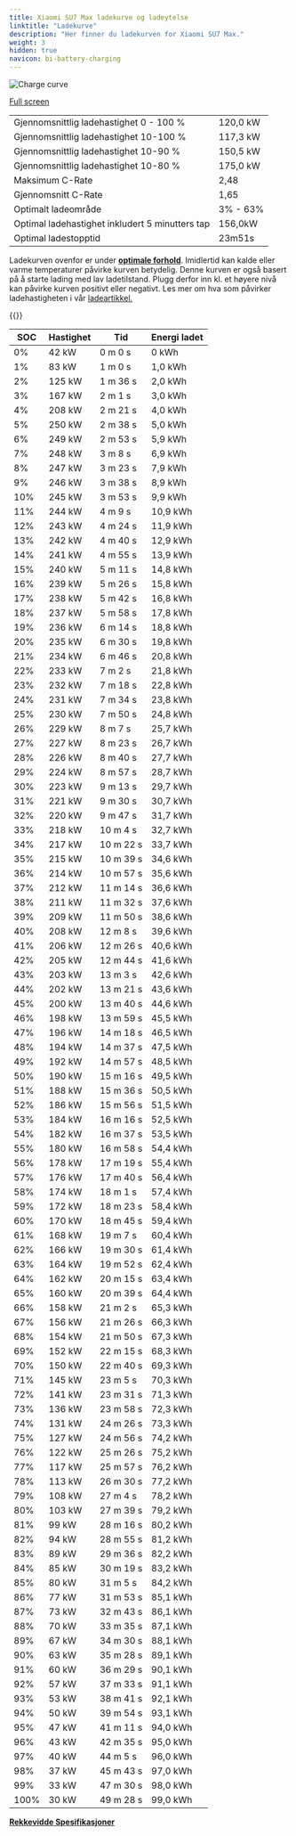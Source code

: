 ```yaml
---
title: Xiaomi SU7 Max ladekurve og ladeytelse
linktitle: "Ladekurve"
description: "Her finner du ladekurven for Xiaomi SU7 Max."
weight: 3
hidden: true
navicon: bi-battery-charging
---
```

<!-- markdownlint-disable MD033 -->
<img src="/images/models/xiaomi/su7/su7_max/chargingcurve.svg" alt="Charge curve" class="img-fluid">

[Full screen](/images/models/xiaomi/su7/su7_max/chargingcurve.svg)


<table class="table table-striped border">
<tbody>
<tr>
<td>Gjennomsnittlig ladehastighet 0 - 100 %</td><td>120,0 kW</td>
</tr>
<tr>
<td>Gjennomsnittlig ladehastighet 10-100 %</td><td>117,3 kW</td>
</tr>
<tr>
<td>Gjennomsnittlig ladehastighet 10-90 %</td><td>150,5 kW</td>
</tr>
<tr>
<td>Gjennomsnittlig ladehastighet 10-80 %</td><td>175,0 kW</td>
</tr>
<tr>
<td>Maksimum C-Rate</td><td>2,48</td>
</tr>
<tr>
<td>Gjennomsnitt C-Rate</td><td>1,65</td>
</tr>
<tr>
<td>Optimalt ladeområde</td><td>3% - 63%</td>
</tr>
<tr>
<td>Optimal ladehastighet inkludert 5 minutters tap</td><td>156,0kW</td>
</tr>
<tr>
<td>Optimal ladestopptid</td><td>23m51s</td>
</tr>
</tbody>
</table>


Ladekurven ovenfor er under **[optimale forhold](../../../../../technology/battery/charging/#temperatur)**. Imidlertid kan kalde eller varme temperaturer påvirke kurven betydelig. Denne kurven er også basert på å starte lading med lav ladetilstand. Plugg derfor inn kl. et høyere nivå kan påvirke kurven positivt eller negativt. Les mer om hva som påvirker ladehastigheten i vår [ladeartikkel.](../../../../../technology/battery/charging/)


{{<evkxdisplayaddarticle />}}
<table class="table table-striped border">
<thead>
<tr><th>SOC</th><th>Hastighet</th><th>Tid</th><th>Energi ladet</th></tr>
</thead>
<tbody>
<tr>
<td>0%</td><td>42 kW</td><td> 0 m 0 s </td><td>0 kWh </td>
</tr>
<tr>
<td>1%</td><td>83 kW</td><td> 1 m 0 s </td><td>1,0 kWh </td>
</tr>
<tr>
<td>2%</td><td>125 kW</td><td> 1 m 36 s </td><td>2,0 kWh </td>
</tr>
<tr>
<td>3%</td><td>167 kW</td><td> 2 m 1 s </td><td>3,0 kWh </td>
</tr>
<tr>
<td>4%</td><td>208 kW</td><td> 2 m 21 s </td><td>4,0 kWh </td>
</tr>
<tr>
<td>5%</td><td>250 kW</td><td> 2 m 38 s </td><td>5,0 kWh </td>
</tr>
<tr>
<td>6%</td><td>249 kW</td><td> 2 m 53 s </td><td>5,9 kWh </td>
</tr>
<tr>
<td>7%</td><td>248 kW</td><td> 3 m 8 s </td><td>6,9 kWh </td>
</tr>
<tr>
<td>8%</td><td>247 kW</td><td> 3 m 23 s </td><td>7,9 kWh </td>
</tr>
<tr>
<td>9%</td><td>246 kW</td><td> 3 m 38 s </td><td>8,9 kWh </td>
</tr>
<tr>
<td>10%</td><td>245 kW</td><td> 3 m 53 s </td><td>9,9 kWh </td>
</tr>
<tr>
<td>11%</td><td>244 kW</td><td> 4 m 9 s </td><td>10,9 kWh </td>
</tr>
<tr>
<td>12%</td><td>243 kW</td><td> 4 m 24 s </td><td>11,9 kWh </td>
</tr>
<tr>
<td>13%</td><td>242 kW</td><td> 4 m 40 s </td><td>12,9 kWh </td>
</tr>
<tr>
<td>14%</td><td>241 kW</td><td> 4 m 55 s </td><td>13,9 kWh </td>
</tr>
<tr>
<td>15%</td><td>240 kW</td><td> 5 m 11 s </td><td>14,8 kWh </td>
</tr>
<tr>
<td>16%</td><td>239 kW</td><td> 5 m 26 s </td><td>15,8 kWh </td>
</tr>
<tr>
<td>17%</td><td>238 kW</td><td> 5 m 42 s </td><td>16,8 kWh </td>
</tr>
<tr>
<td>18%</td><td>237 kW</td><td> 5 m 58 s </td><td>17,8 kWh </td>
</tr>
<tr>
<td>19%</td><td>236 kW</td><td> 6 m 14 s </td><td>18,8 kWh </td>
</tr>
<tr>
<td>20%</td><td>235 kW</td><td> 6 m 30 s </td><td>19,8 kWh </td>
</tr>
<tr>
<td>21%</td><td>234 kW</td><td> 6 m 46 s </td><td>20,8 kWh </td>
</tr>
<tr>
<td>22%</td><td>233 kW</td><td> 7 m 2 s </td><td>21,8 kWh </td>
</tr>
<tr>
<td>23%</td><td>232 kW</td><td> 7 m 18 s </td><td>22,8 kWh </td>
</tr>
<tr>
<td>24%</td><td>231 kW</td><td> 7 m 34 s </td><td>23,8 kWh </td>
</tr>
<tr>
<td>25%</td><td>230 kW</td><td> 7 m 50 s </td><td>24,8 kWh </td>
</tr>
<tr>
<td>26%</td><td>229 kW</td><td> 8 m 7 s </td><td>25,7 kWh </td>
</tr>
<tr>
<td>27%</td><td>227 kW</td><td> 8 m 23 s </td><td>26,7 kWh </td>
</tr>
<tr>
<td>28%</td><td>226 kW</td><td> 8 m 40 s </td><td>27,7 kWh </td>
</tr>
<tr>
<td>29%</td><td>224 kW</td><td> 8 m 57 s </td><td>28,7 kWh </td>
</tr>
<tr>
<td>30%</td><td>223 kW</td><td> 9 m 13 s </td><td>29,7 kWh </td>
</tr>
<tr>
<td>31%</td><td>221 kW</td><td> 9 m 30 s </td><td>30,7 kWh </td>
</tr>
<tr>
<td>32%</td><td>220 kW</td><td> 9 m 47 s </td><td>31,7 kWh </td>
</tr>
<tr>
<td>33%</td><td>218 kW</td><td> 10 m 4 s </td><td>32,7 kWh </td>
</tr>
<tr>
<td>34%</td><td>217 kW</td><td> 10 m 22 s </td><td>33,7 kWh </td>
</tr>
<tr>
<td>35%</td><td>215 kW</td><td> 10 m 39 s </td><td>34,6 kWh </td>
</tr>
<tr>
<td>36%</td><td>214 kW</td><td> 10 m 57 s </td><td>35,6 kWh </td>
</tr>
<tr>
<td>37%</td><td>212 kW</td><td> 11 m 14 s </td><td>36,6 kWh </td>
</tr>
<tr>
<td>38%</td><td>211 kW</td><td> 11 m 32 s </td><td>37,6 kWh </td>
</tr>
<tr>
<td>39%</td><td>209 kW</td><td> 11 m 50 s </td><td>38,6 kWh </td>
</tr>
<tr>
<td>40%</td><td>208 kW</td><td> 12 m 8 s </td><td>39,6 kWh </td>
</tr>
<tr>
<td>41%</td><td>206 kW</td><td> 12 m 26 s </td><td>40,6 kWh </td>
</tr>
<tr>
<td>42%</td><td>205 kW</td><td> 12 m 44 s </td><td>41,6 kWh </td>
</tr>
<tr>
<td>43%</td><td>203 kW</td><td> 13 m 3 s </td><td>42,6 kWh </td>
</tr>
<tr>
<td>44%</td><td>202 kW</td><td> 13 m 21 s </td><td>43,6 kWh </td>
</tr>
<tr>
<td>45%</td><td>200 kW</td><td> 13 m 40 s </td><td>44,6 kWh </td>
</tr>
<tr>
<td>46%</td><td>198 kW</td><td> 13 m 59 s </td><td>45,5 kWh </td>
</tr>
<tr>
<td>47%</td><td>196 kW</td><td> 14 m 18 s </td><td>46,5 kWh </td>
</tr>
<tr>
<td>48%</td><td>194 kW</td><td> 14 m 37 s </td><td>47,5 kWh </td>
</tr>
<tr>
<td>49%</td><td>192 kW</td><td> 14 m 57 s </td><td>48,5 kWh </td>
</tr>
<tr>
<td>50%</td><td>190 kW</td><td> 15 m 16 s </td><td>49,5 kWh </td>
</tr>
<tr>
<td>51%</td><td>188 kW</td><td> 15 m 36 s </td><td>50,5 kWh </td>
</tr>
<tr>
<td>52%</td><td>186 kW</td><td> 15 m 56 s </td><td>51,5 kWh </td>
</tr>
<tr>
<td>53%</td><td>184 kW</td><td> 16 m 16 s </td><td>52,5 kWh </td>
</tr>
<tr>
<td>54%</td><td>182 kW</td><td> 16 m 37 s </td><td>53,5 kWh </td>
</tr>
<tr>
<td>55%</td><td>180 kW</td><td> 16 m 58 s </td><td>54,4 kWh </td>
</tr>
<tr>
<td>56%</td><td>178 kW</td><td> 17 m 19 s </td><td>55,4 kWh </td>
</tr>
<tr>
<td>57%</td><td>176 kW</td><td> 17 m 40 s </td><td>56,4 kWh </td>
</tr>
<tr>
<td>58%</td><td>174 kW</td><td> 18 m 1 s </td><td>57,4 kWh </td>
</tr>
<tr>
<td>59%</td><td>172 kW</td><td> 18 m 23 s </td><td>58,4 kWh </td>
</tr>
<tr>
<td>60%</td><td>170 kW</td><td> 18 m 45 s </td><td>59,4 kWh </td>
</tr>
<tr>
<td>61%</td><td>168 kW</td><td> 19 m 7 s </td><td>60,4 kWh </td>
</tr>
<tr>
<td>62%</td><td>166 kW</td><td> 19 m 30 s </td><td>61,4 kWh </td>
</tr>
<tr>
<td>63%</td><td>164 kW</td><td> 19 m 52 s </td><td>62,4 kWh </td>
</tr>
<tr>
<td>64%</td><td>162 kW</td><td> 20 m 15 s </td><td>63,4 kWh </td>
</tr>
<tr>
<td>65%</td><td>160 kW</td><td> 20 m 39 s </td><td>64,4 kWh </td>
</tr>
<tr>
<td>66%</td><td>158 kW</td><td> 21 m 2 s </td><td>65,3 kWh </td>
</tr>
<tr>
<td>67%</td><td>156 kW</td><td> 21 m 26 s </td><td>66,3 kWh </td>
</tr>
<tr>
<td>68%</td><td>154 kW</td><td> 21 m 50 s </td><td>67,3 kWh </td>
</tr>
<tr>
<td>69%</td><td>152 kW</td><td> 22 m 15 s </td><td>68,3 kWh </td>
</tr>
<tr>
<td>70%</td><td>150 kW</td><td> 22 m 40 s </td><td>69,3 kWh </td>
</tr>
<tr>
<td>71%</td><td>145 kW</td><td> 23 m 5 s </td><td>70,3 kWh </td>
</tr>
<tr>
<td>72%</td><td>141 kW</td><td> 23 m 31 s </td><td>71,3 kWh </td>
</tr>
<tr>
<td>73%</td><td>136 kW</td><td> 23 m 58 s </td><td>72,3 kWh </td>
</tr>
<tr>
<td>74%</td><td>131 kW</td><td> 24 m 26 s </td><td>73,3 kWh </td>
</tr>
<tr>
<td>75%</td><td>127 kW</td><td> 24 m 56 s </td><td>74,2 kWh </td>
</tr>
<tr>
<td>76%</td><td>122 kW</td><td> 25 m 26 s </td><td>75,2 kWh </td>
</tr>
<tr>
<td>77%</td><td>117 kW</td><td> 25 m 57 s </td><td>76,2 kWh </td>
</tr>
<tr>
<td>78%</td><td>113 kW</td><td> 26 m 30 s </td><td>77,2 kWh </td>
</tr>
<tr>
<td>79%</td><td>108 kW</td><td> 27 m 4 s </td><td>78,2 kWh </td>
</tr>
<tr>
<td>80%</td><td>103 kW</td><td> 27 m 39 s </td><td>79,2 kWh </td>
</tr>
<tr>
<td>81%</td><td>99 kW</td><td> 28 m 16 s </td><td>80,2 kWh </td>
</tr>
<tr>
<td>82%</td><td>94 kW</td><td> 28 m 55 s </td><td>81,2 kWh </td>
</tr>
<tr>
<td>83%</td><td>89 kW</td><td> 29 m 36 s </td><td>82,2 kWh </td>
</tr>
<tr>
<td>84%</td><td>85 kW</td><td> 30 m 19 s </td><td>83,2 kWh </td>
</tr>
<tr>
<td>85%</td><td>80 kW</td><td> 31 m 5 s </td><td>84,2 kWh </td>
</tr>
<tr>
<td>86%</td><td>77 kW</td><td> 31 m 53 s </td><td>85,1 kWh </td>
</tr>
<tr>
<td>87%</td><td>73 kW</td><td> 32 m 43 s </td><td>86,1 kWh </td>
</tr>
<tr>
<td>88%</td><td>70 kW</td><td> 33 m 35 s </td><td>87,1 kWh </td>
</tr>
<tr>
<td>89%</td><td>67 kW</td><td> 34 m 30 s </td><td>88,1 kWh </td>
</tr>
<tr>
<td>90%</td><td>63 kW</td><td> 35 m 28 s </td><td>89,1 kWh </td>
</tr>
<tr>
<td>91%</td><td>60 kW</td><td> 36 m 29 s </td><td>90,1 kWh </td>
</tr>
<tr>
<td>92%</td><td>57 kW</td><td> 37 m 33 s </td><td>91,1 kWh </td>
</tr>
<tr>
<td>93%</td><td>53 kW</td><td> 38 m 41 s </td><td>92,1 kWh </td>
</tr>
<tr>
<td>94%</td><td>50 kW</td><td> 39 m 54 s </td><td>93,1 kWh </td>
</tr>
<tr>
<td>95%</td><td>47 kW</td><td> 41 m 11 s </td><td>94,0 kWh </td>
</tr>
<tr>
<td>96%</td><td>43 kW</td><td> 42 m 35 s </td><td>95,0 kWh </td>
</tr>
<tr>
<td>97%</td><td>40 kW</td><td> 44 m 5 s </td><td>96,0 kWh </td>
</tr>
<tr>
<td>98%</td><td>37 kW</td><td> 45 m 43 s </td><td>97,0 kWh </td>
</tr>
<tr>
<td>99%</td><td>33 kW</td><td> 47 m 30 s </td><td>98,0 kWh </td>
</tr>
<tr>
<td>100%</td><td>30 kW</td><td> 49 m 28 s </td><td>99,0 kWh </td>
</tr>
</tbody>
</table>

<div class="mt-3 mb-3">
<a href="../rangeandconsumption/" class="text-decoration-none text-black">
<strong><i class="bi-arrow-left"></i> Rekkevidde </strong>
</a>
<a href="../specifications/" class="text-decoration-none text-black float-end">
<strong>Spesifikasjoner <i class="bi-arrow-right"></i></strong>
</a>
</div>
